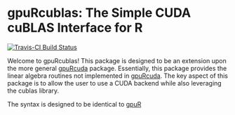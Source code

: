 # gpuRcublas: The Simple CUDA cuBLAS Interface for R
[![Travis-CI Build Status](https://travis-ci.org/gpuRcore/gpuRcublas.png?branch=master)](https://travis-ci.org/gpuRcore/gpuRcublas)


Welcome to gpuRcublas!  This package is designed to be an extension upon the
more general [gpuRcuda](https://github.com/gpuRcore/gpuRcuda) package.  Essentially,
this package provides the linear algebra routines not implemented in 
[gpuRcuda](https://github.com/gpuRcore/gpuRcuda).  The key aspect of this
package is to allow the user to use a CUDA backend while also leveraging
the cublas library.

The syntax is designed to be identical to [gpuR](https://github.com/cdeterman/gpuR)


